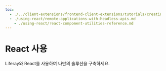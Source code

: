 ```yaml
---
toc:
  - ./../client-extensions/frontend-client-extensions/tutorials/creating-a-basic-custom-element.md
  - ./using-react/remote-applications-with-headless-apis.md
    - ./using-react/react-component-utilities-reference.md
---
```

# React 사용

Liferay와 React를 사용하여 나만의 솔루션을 구축하세요.


